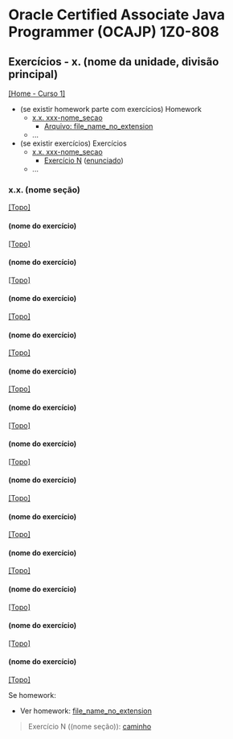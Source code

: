 # Oracle Certified Associate Java Programmer (OCAJP) 1Z0-808

## Exercícios - x. (nome da unidade, divisão principal)
[[Home - Curso 1]](../../README.md#curso-1)<br />

- (se existir homework parte com exercícios) Homework
  - [x.x. xxx-nome_secao](#content_link)
    - [Arquivo: file_name_no_extension](file_link)
  - ...
- (se existir exercícios) Exercícios
  - [x.x. xxx-nome_secao](#content_link)
    - [Exercício N](exercicio_nn) ([enunciado](#statement_content_link))
  - ...

### x.x. (nome seção)
[[Topo]](#)<br />

#### (nome do exercício)
[[Topo]](#)<br />



#### (nome do exercício)
[[Topo]](#)<br />



#### (nome do exercício)
[[Topo]](#)<br />



#### (nome do exercício)
[[Topo]](#)<br />



#### (nome do exercício)
[[Topo]](#)<br />



#### (nome do exercício)
[[Topo]](#)<br />



#### (nome do exercício)
[[Topo]](#)<br />



#### (nome do exercício)
[[Topo]](#)<br />



#### (nome do exercício)
[[Topo]](#)<br />



#### (nome do exercício)
[[Topo]](#)<br />



#### (nome do exercício)
[[Topo]](#)<br />



#### (nome do exercício)
[[Topo]](#)<br />



#### (nome do exercício)
[[Topo]](#)<br />


Se homework:
- Ver homework: [file_name_no_extension](file_link)

> Exercício N ((nome seção)): [caminho](exercicio_nn)
